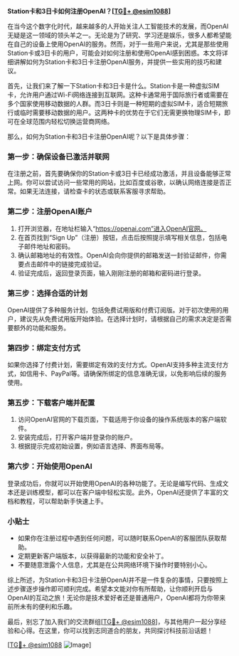 **Station卡和3日卡如何注册OpenAI？[[TG💪+ @esim1088](https://t.me/s/esim1088)]**

在当今这个数字化时代，越来越多的人开始关注人工智能技术的发展，而OpenAI无疑是这一领域的领头羊之一。无论是为了研究、学习还是娱乐，很多人都希望能在自己的设备上使用OpenAI的服务。然而，对于一些用户来说，尤其是那些使用Station卡或3日卡的用户，可能会对如何注册和使用OpenAI感到困惑。本文将详细讲解如何为Station卡和3日卡注册OpenAI服务，并提供一些实用的技巧和建议。

首先，让我们来了解一下Station卡和3日卡是什么。Station卡是一种虚拟SIM卡，允许用户通过Wi-Fi网络连接到互联网。这种卡通常用于国际旅行者或需要在多个国家使用移动数据的人群。而3日卡则是一种短期的虚拟SIM卡，适合短期旅行或临时需要移动数据的用户。这两种卡的优势在于它们无需更换物理SIM卡，即可在全球范围内轻松切换运营商网络。

那么，如何为Station卡和3日卡注册OpenAI呢？以下是具体步骤：

### **第一步：确保设备已激活并联网**
在注册之前，首先要确保你的Station卡或3日卡已经成功激活，并且设备能够正常上网。你可以尝试访问一些常用的网站，比如百度或谷歌，以确认网络连接是否正常。如果无法连接，请检查卡的状态或联系客服寻求帮助。

### **第二步：注册OpenAI账户**
1. 打开浏览器，在地址栏输入“https://openai.com”进入OpenAI官网。
2. 在首页找到“Sign Up”（注册）按钮，点击后按照提示填写相关信息，包括电子邮件地址和密码。
3. 确认邮箱地址的有效性。OpenAI会向你提供的邮箱发送一封验证邮件，你需要点击邮件中的链接完成验证。
4. 验证完成后，返回登录页面，输入刚刚注册的邮箱和密码进行登录。

### **第三步：选择合适的计划**
OpenAI提供了多种服务计划，包括免费试用版和付费订阅版。对于初次使用的用户，建议先从免费试用版开始体验。在选择计划时，请根据自己的需求决定是否需要额外的功能和服务。

### **第四步：绑定支付方式**
如果你选择了付费计划，需要绑定有效的支付方式。OpenAI支持多种主流支付方式，如信用卡、PayPal等。请确保所绑定的信息准确无误，以免影响后续的服务使用。

### **第五步：下载客户端并配置**
1. 访问OpenAI官网的下载页面，下载适用于你设备的操作系统版本的客户端软件。
2. 安装完成后，打开客户端并登录你的账户。
3. 根据提示完成初始设置，例如语言选择、界面布局等。

### **第六步：开始使用OpenAI**
登录成功后，你就可以开始使用OpenAI的各种功能了。无论是编写代码、生成文本还是训练模型，都可以在客户端中轻松实现。此外，OpenAI还提供了丰富的文档和教程，可以帮助新手快速上手。

### **小贴士**
- 如果你在注册过程中遇到任何问题，可以随时联系OpenAI的客服团队获取帮助。
- 定期更新客户端版本，以获得最新的功能和安全补丁。
- 不要随意泄露个人信息，尤其是在公共网络环境下操作时要特别小心。

综上所述，为Station卡和3日卡注册OpenAI并不是一件复杂的事情，只要按照上述步骤逐步操作即可顺利完成。希望本文能对你有所帮助，让你顺利开启与OpenAI的互动之旅！无论你是技术爱好者还是普通用户，OpenAI都将为你带来前所未有的便利和乐趣。

最后，别忘了加入我们的交流群组[[TG💪+ @esim1088](https://t.me/s/esim1088)]，与其他用户一起分享经验和心得。在这里，你可以找到志同道合的朋友，共同探讨科技前沿话题！

[[TG💪+ @esim1088](https://t.me/s/esim1088) ![Image](https://i.postimg.cc/4NQfJmqS/Snipaste-2025-05-13-00-14-12.png)]